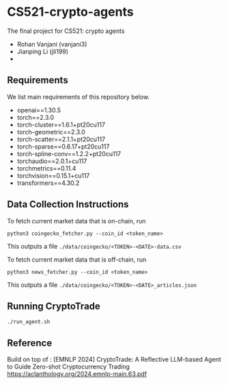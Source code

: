 # CS521-crypto-agents

The final project for CS521: crypto agents

- Rohan Vanjani (vanjani3)
- Jianping Li (jli199)
- 
## Requirements
We list main requirements of this repository below. 

- openai==1.30.5
- torch==2.3.0
- torch-cluster==1.6.1+pt20cu117
- torch-geometric==2.3.0
- torch-scatter==2.1.1+pt20cu117
- torch-sparse==0.6.17+pt20cu117
- torch-spline-conv==1.2.2+pt20cu117
- torchaudio==2.0.1+cu117
- torchmetrics==0.11.4
- torchvision==0.15.1+cu117
- transformers==4.30.2



## Data Collection Instructions

To fetch current market data that is on-chain, run

```$
python3 coingecko_fetcher.py --coin_id <token_name>
```

This outputs a file `./data/coingecko/<TOKEN>-<DATE>-data.csv`

To fetch current market data that is off-chain, run

```$
python3 news_fetcher.py --coin_id <token_name>
```

This outputs a file `./data/coingecko/<TOKEN>-<DATE>_articles.json`

## Running CryptoTrade
  ``` 
  ./run_agent.sh
  ```

## Reference
Build on top of :
[EMNLP 2024] CryptoTrade: A Reflective LLM-based Agent to Guide Zero-shot Cryptocurrency Trading https://aclanthology.org/2024.emnlp-main.63.pdf

